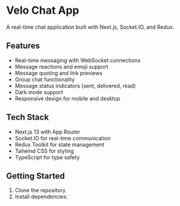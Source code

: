 # Velo Chat App

A real-time chat application built with Next.js, Socket.IO, and Redux.

## Features

- Real-time messaging with WebSocket connections
- Message reactions and emoji support 
- Message quoting and link previews
- Group chat functionality
- Message status indicators (sent, delivered, read)
- Dark mode support
- Responsive design for mobile and desktop

## Tech Stack

- Next.js 13 with App Router
- Socket.IO for real-time communication
- Redux Toolkit for state management
- Tailwind CSS for styling
- TypeScript for type safety

## Getting Started

1. Clone the repository
2. Install dependencies:
